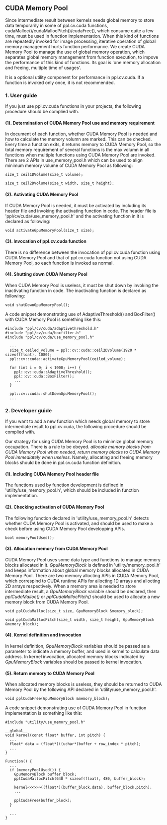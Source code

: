 ## CUDA Memory Pool

Since intermediate result between kernels needs global memory to store data temporarily in some of ppl.cv.cuda functions, cudaMalloc()/cudaMallocPitch()/cudaFree(), which consume quite a few time, must be used in function implementation. When this kind of functions are repeatedly invoked for image processing, iterative operation of global memory management hurts function performance. We create CUDA Memory Pool to manage the use of global memory operation, which separates global memory management from function execution, to impove the performance of this kind of functions. Its goal is 'one memory allocation and freeing, multiple time of usages'.

It is a optional utility component for performance in ppl.cv.cuda. If a function is invoked only once, it is not recommended.


### 1. User guide

If you just use ppl.cv.cuda functions in your projects, the following procedure should be complied with.

#### (1). Determination of CUDA Memory Pool use and memory requirement

In document of each function, whether CUDA Memory Pool is needed and how to calculate the memory volumn are marked. This can be checked. Every time a function exits, it returns memory to CUDA Memory Pool, so the total memory requirement of several functions is the max volumn in all functions when multiple functions using CUDA Memory Pool are invoked. There are 2 APIs in use_memory_pool.h which can be used to align minimum memory volume of CUDA Memory Pool as following:

`size_t ceil1DVolume(size_t volume);`

`size_t ceil2DVolume(size_t width, size_t height);`

#### (2). Activating CUDA Memory Pool

If CUDA Memory Pool is needed, it must be activated by including its header file and invoking the activating function in code. The header file is 'ppl/cv/cuda/use_memory_pool.h' and the activating function in it is declared as following:

`void activateGpuMemoryPool(size_t size);`

#### (3). Invocation of ppl.cv.cuda function

There is no difference between the invocation of ppl.cv.cuda function using CUDA Memory Pool and that of ppl.cv.cuda function not using CUDA Memory Pool, so each function is invoked as normal.

#### (4). Shutting down CUDA Memory Pool

When CUDA Memory Pool is useless, it must be shut down by invoking the inactivating function in code. The inactivating function is declared as following:

`void shutDownGpuMemoryPool();`

A code snippet demonstrating use of AdaptiveThreshold() and BoxFilter() with CUDA Memory Pool is something like this:

```
#include "ppl/cv/cuda/adaptivethreshold.h"
#include "ppl/cv/cuda/boxfilter.h"
#include "ppl/cv/cuda/use_memory_pool.h"

  ...
  size_t ceiled_volume = ppl::cv::cuda::ceil2DVolume(1920 * sizeof(float), 1080);
  ppl::cv::cuda::activateGpuMemoryPool(ceiled_volume);

  for (int i = 0; i < 1000; i++) {
    ppl::cv::cuda::AdaptiveThreshold();
    ppl::cv::cuda::BoxFilter();
    ...
  }

  ppl::cv::cuda::shutDownGpuMemoryPool();
  ...
```


### 2. Developer guide

If you want to add a new function which needs global memory to store intermediate result to ppl.cv.cuda, the following procedure should be complied with.

Our strategy for using CUDA Memory Pool is to minimize global memory occupation. There is a rule to be obeyed. *allocate memory blocks from CUDA Memory Pool when needed, return memory blocks to CUDA Memory Pool immediately when useless*. Namely, allocating and freeing memory blocks should be done in ppl.cv.cuda function definition.

#### (1). Including CUDA Memory Pool header file

The functions used by function development is defined in 'utility/use_memory_pool.h', which should be included in function implementation.

#### (2). Checking activation of CUDA Memory Pool

The following function declared in 'utility/use_memory_pool.h' detects whether CUDA Memory Pool is activated, and should be used to make a check before using CUDA Memory Pool developping APIs.

`bool memoryPoolUsed();`

#### (3). Allocation memory from CUDA Memory Pool

CUDA Memory Pool uses some data type and functions to manage memory blocks allocated in it. *GpuMemoryBlock* is defined in 'utility/memory_pool.h' and keeps information about global memory blocks allocated in CUDA Memory Pool. There are two memory allocting APIs in CUDA Memory Pool, which correspind to CUDA runtime APIs for allocting 1D arrays and allocting 2D arrays respectively. When a memory area is needed to store intermediate result, a *GpuMemoryBlock* variable should be declared, then *pplCudaMalloc()* or *pplCudaMallocPitch()* should be used to allocate a new memory block from CUDA Memory Pool.

`void pplCudaMalloc(size_t size, GpuMemoryBlock &memory_block);`

`void pplCudaMallocPitch(size_t width, size_t height, GpuMemoryBlock &memory_block);`

#### (4). Kernel definition and invocation

In kernel definition, *GpuMemoryBlock* variables should be passed as a parameter to indicate a memory buffer, and used in kernel to calculate data address. In kernel invocation, allocated memory blocks indicated by *GpuMemoryBlock* variables should be passed to kernel invocation.

#### (5). Return memory to CUDA Memory Pool

When allocated memory blocks is useless, they should be returned to CUDA Memory Pool by the following API declared in 'utility/use_memory_pool.h'.

`void pplCudaFree(GpuMemoryBlock &memory_block);`

A code snippet demonstrating use of CUDA Memory Pool in function implementation is something like this:

```
#include "utility/use_memory_pool.h"

__global__
void kernel(const float* buffer, int pitch) {
  ...
  float* data = (float*)((uchar*)buffer + row_index * pitch);
  ...
}

Function() {
  ...
  if (memoryPoolUsed()) {
    GpuMemoryBlock buffer_block;
    pplCudaMallocPitch(640 * sizeof(float), 480, buffer_block);

    kernel<<<>>>((float*)(buffer_block.data), buffer_block.pitch);
    ...

    pplCudaFree(buffer_block);
  }

  ...
}
```
